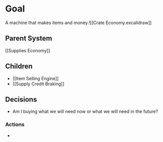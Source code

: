 # Goal
A machine that makes items and money.![[Crate Economy.excalidraw]]

## Parent System
[[Supplies Economy]]
## Children
- [[Item Selling Engine]]
- [[Supply Credit Braking]]
## Decisions
- Am I buying what we will need now or what we will need in the future?

### Actions
- 

